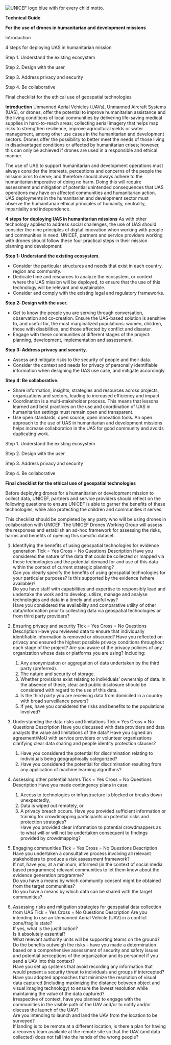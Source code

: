 ![UNICEF logo blue with for every child motto.](drone-4sdgtoolkit/static/images/unicefinnovlogo.png)

**Technical Guide**

**For the use of drones in humanitarian and development missions**

Introduction

4 steps for deploying UAS in humanitarian mission

Step 1. Understand the existing ecosystem

Step 2. Design with the user

Step 3. Address privacy and security

Step 4. Be collaborative

Final checklist for the ethical use of geospatial technologies

**Introduction**
Unmanned Aerial Vehicles (UAVs), Unmanned Aircraft Systems (UAS), or drones, offer the potential to improve humanitarian assistance and the living conditions of local communities by delivering life-saving medical supplies in hard-to-reach areas; collecting aerial imagery that helps map risks to strengthen resilience, improve agricultural yields or water management, among other use cases in the humanitarian and development sectors. Drones offer the possibility to better meet the needs of those living in disadvantaged conditions or affected by humanitarian crises; however, this can only be achieved if drones are used in a responsible and ethical manner.

The use of UAS to support humanitarian and development operations must always consider the interests, perceptions and concerns of the people the mission aims to serve; and therefore should always adhere to the humanitarian imperative of doing no harm. Doing this will require assessment and mitigation of potential unintended consequences that UAS operations may have on affected communities and humanitarian action. UAS deployments in the humanitarian and development sector must observe the humanitarian ethical principles of humanity, neutrality, impartiality and independence.

**4 steps for deploying UAS in humanitarian missions**
As with other technology applied to address social challenges, the use of UAS should consider the nine principles of digital innovation when working with people and communities in need. UNICEF, partners and service providers working with drones should follow these four practical steps in their mission planning and development:
 
**Step 1: Understand the existing ecosystem.** 
- Consider the particular structures and needs that exist in each country, region and community.
- Dedicate time and resources to analyze the ecosystem, or context where the UAS mission will be deployed, to ensure that the use of this technology will be relevant and sustainable.
- Consider and comply with the existing legal and regulatory frameworks.

**Step 2: Design with the user.** 
- Get to know the people you are serving through conversation, observation and co-creation. Ensure the UAS-based solution is sensitive to, and useful for, the most marginalized populations: women, children, those with disabilities, and those affected by conflict and disaster. 
- Engage with these communities at different stages of the project: planning, development, implementation and assessment.

**Step 3: Address privacy and security.**
- Assess and mitigate risks to the security of people and their data. 
- Consider the context and needs for privacy of personally identifiable information when designing the UAS use case, and mitigate accordingly.

**Step 4: Be collaborative.**
- Share information, insights, strategies and resources across projects, organizations and sectors, leading to increased efficiency and impact. 
- Coordination is a multi-stakeholder process. This means that lessons learned and best practices on the use and coordination of UAS in humanitarian settings must remain open and transparent.
- Use open standards, open source, open innovation tools. An open approach to the use of UAS in humanitarian and development missions helps increase collaboration in the UAS for good community and avoids duplicating work.

Step 1. Understand the existing ecosystem



Step 2. Design with the user

Step 3. Address privacy and security













Step 4. Be collaborative

















**Final checklist for the ethical use of geospatial technologies**

Before deploying drones for a humanitarian or development mission to collect data, UNICEF, partners and service providers should reflect on the following questions to ensure UNICEF is able to garner the benefits of these technologies, while also protecting the children and communities it serves.

This checklist should be completed by any party who will be using drones in collaboration with UNICEF. The UNICEF Drones Working Group will assess the responses and establish an ad-hoc framework for assessing the risks, harms and benefits of opening this specific dataset.

1. Identifying the benefits of using geospatial technologies for evidence generation
Tick = Yes Cross = No	Questions	Description
	Have you considered the nature of the data that could be collected or mapped via these technologies and the potential demand for and use of this data within the context of current strategic planning? 	
	Can you clearly specify the benefits of using geospatial technologies for your particular purposes? Is this supported by the evidence (where available)?	
	Do you have staff with capabilities and expertise to responsibly lead and undertake the work and to develop, utilize, manage and analyse technologies and data in a timely and useful way?	
	Have you considered the availability and comparative utility of other data/information prior to collecting data via geospatial technologies or from third party providers?	

2. Ensuring privacy and security
Tick = Yes Cross = No	Questions	Description
	Have you reviewed data to ensure that individually identifiable information is removed or obscured?	
	Have you reflected on privacy and ensured the highest possible privacy conditions throughout each stage of the project?	
	Are you aware of the privacy policies of any organization whose data or platforms you are using? Including:	
	1. Any anonymization or aggregation of data undertaken by the third party (preferred).	
	2. The nature and security of storage.	
	3. Whether provisions exist relating to individuals’ ownership of data. In the absence of these, clear and public disclosure should be considered with regard to the use of this data.	
	1. Is the third party you are receiving data from domiciled in a country with broad surveillance powers?	
	2. If yes, have you considered the risks and benefits to the populations involved?	

3. Understanding the data risks and limitations
Tick = Yes Cross = No	Questions	Description
	Have you discussed with data providers and data analysts the value and limitations of the data?	
	Have you signed an agreement/MoU with service providers or volunteer organizations clarifying clear data sharing and people identity protection clauses?	
	1. Have you considered the potential for discrimination relating to individuals being geographically categorized? 	
	2. Have you considered the potential for discrimination resulting from any application of machine learning algorithms?	


4. Assessing other potential harms
Tick = Yes Cross = No	Questions	Description
	Have you made contingency plans in case:	
	1. Access to technologies or infrastructure is blocked or breaks down unexpectedly,  	
	2. Data is wiped out remotely, or 	
	3. A privacy breach occurs.	
	Have you provided sufficient information or training for crowdmapping participants on potential risks and protection strategies?	
	Have you provided clear information to potential crowdmappers as to what will or will not be undertaken consequent to findings provided by crowdmapping?	

5. Engaging communities 
Tick = Yes Cross = No	Questions	Description
	Have you undertaken a consultative process involving all relevant stakeholders to produce a risk assessment framework? 	
	If not, have you, at a minimum, informed (in the context of social media based programmes) relevant communities to let them know about the evidence generation programme? 	
	Do you have a means by which community consent might be obtained from the target communities? 	
	Do you have a means by which data can be shared with the target communities?	


6. Assessing risks and mitigation strategies for geospatial data collection from UAS
Tick = Yes Cross = No	Questions	Description
	Are you intending to use an Unmanned Aerial Vehicle (UAV) in a conflict zone/fragile state? 	
	If yes, what is the justification? 	
	Is it absolutely essential? 	
	What relevant authority units will be supporting teams on the ground? 	
	Do the benefits outweigh the risks – have you made a determination based on a comprehensive assessment of security and safety issues and potential perceptions of the organization and its personnel if you send a UAV into this context? 	
	Have you set up systems that avoid recording any information that would present a security threat to individuals and groups if intercepted? 	
	Have you adopted approaches that minimize the resolution of visual data captured (including maximizing the distance between object and visual imaging technology) to ensure the lowest resolution while maintaining the value of the data captured? 	
	Irrespective of context, have you planned to engage with the communities in the visible path of the UAV and/or to notify and/or discuss the launch of the UAV? 	
	Are you intending to launch and land the UAV from the location to be surveyed?	
	If landing is to be remote at a different location, is there a plan for having a recovery team available at the remote site so that the UAV (and data collected) does not fall into the hands of the wrong people?	




